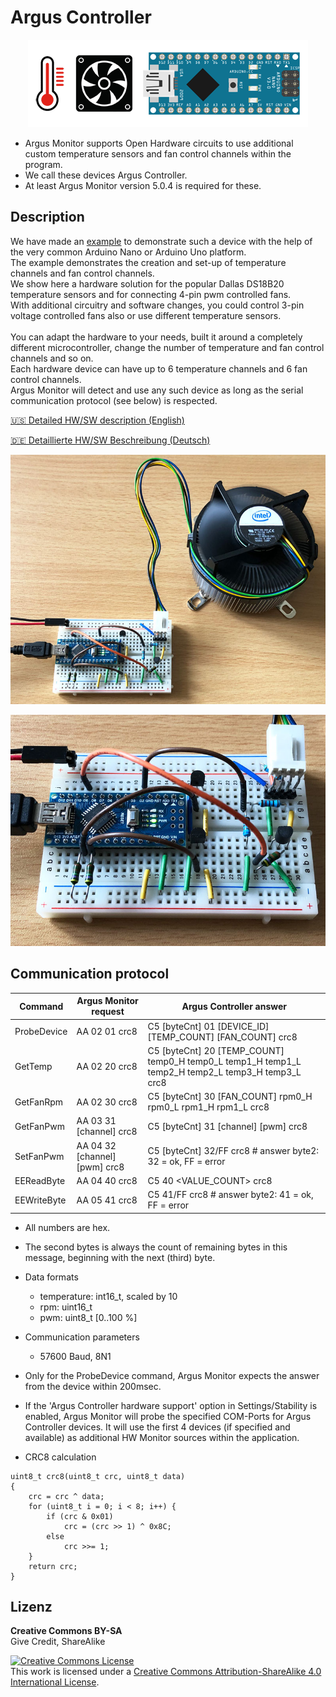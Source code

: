 # Argus Controller

<p align="center"><img src="Images/ArgusController_140.png?raw=true"/></p>

- Argus Monitor supports Open Hardware circuits to use additional custom temperature sensors and fan control channels within the program.
- We call these devices Argus Controller.
- At least Argus Monitor version 5.0.4 is required for these.


## Description

We have made an [example](ArduinoNanoExample1) to demonstrate such a device with the help of the very common Arduino Nano or Arduino Uno platform.<br>
The example demonstrates the creation and set-up of temperature channels and fan control channels.<br>
We show here a hardware solution for the popular Dallas DS18B20 temperature sensors and for connecting 4-pin pwm controlled fans.<br>
With additional circuitry and software changes, you could control 3-pin voltage controlled fans also or use different  temperature sensors.<br><br>
You can adapt the hardware to your needs, built it around a completely different microcontroller, change the number of  temperature and fan control channels and so on.<br>
Each hardware device can have up to 6 temperature channels and 6 fan control channels.<br>
Argus Monitor will detect and use any such device as long as the serial communication protocol (see below) is respected.<br>

[:us: Detailed HW/SW description (English)](https://help.argusmonitor.com/ArgusController.html)

[:de: Detaillierte HW/SW Beschreibung (Deutsch)](https://hilfe.argusmonitor.com/ArgusController.html)

![pic](Images/ArgusControllerNano1.jpg)

![pic](Images/ArgusControllerNano2.jpg)


## Communication protocol

| Command    | Argus Monitor request                 | Argus Controller answer |
|---|---|---|
|ProbeDevice | AA 02 01 crc8                         | C5 [byteCnt] 01 [DEVICE_ID] [TEMP_COUNT] [FAN_COUNT] crc8 |
|GetTemp     | AA 02 20 crc8                         | C5 [byteCnt] 20 [TEMP_COUNT] temp0_H temp0_L temp1_H temp1_L temp2_H temp2_L temp3_H temp3_L crc8 |
|GetFanRpm   | AA 02 30 crc8                         | C5 [byteCnt] 30 [FAN_COUNT] rpm0_H rpm0_L rpm1_H rpm1_L crc8 |
|GetFanPwm   | AA 03 31 [channel] crc8               | C5 [byteCnt] 31 [channel] [pwm] crc8 |
|SetFanPwm   | AA 04 32 [channel] [pwm] crc8         | C5 [byteCnt] 32/FF crc8  # answer byte2: 32 = ok, FF = error |
|EEReadByte  | AA 04 40 <addrH> <addrL> crc8         | C5 <byteCnt> 40 <VALUE_COUNT> <val> crc8 |
|EEWriteByte | AA 05 41 <addrH> <addrL> <value> crc8 | C5 <byteCnt> 41/FF crc8  # answer byte2: 41 = ok, FF = error |

- All numbers are hex.
- The second bytes is always the count of remaining bytes in this message, beginning with the next (third) byte.
- Data formats
  - temperature: int16_t, scaled by 10
  - rpm: uint16_t
  - pwm: uint8_t [0..100 %]
- Communication parameters
  - 57600 Baud, 8N1
- Only for the ProbeDevice command, Argus Monitor expects the answer from the device within 200msec.
- If the 'Argus Controller hardware support' option in Settings/Stability is enabled, Argus Monitor will probe the specified COM-Ports for Argus Controller devices.
It will use the first 4 devices (if specified and available) as additional HW Monitor sources within the application.

- CRC8 calculation
```
uint8_t crc8(uint8_t crc, uint8_t data)
{
    crc = crc ^ data;
    for (uint8_t i = 0; i < 8; i++) {
        if (crc & 0x01)
            crc = (crc >> 1) ^ 0x8C;
        else
            crc >>= 1;
    }
    return crc;
}
```


## Lizenz

**Creative Commons BY-SA**<br>
Give Credit, ShareAlike

<a rel="license" href="http://creativecommons.org/licenses/by-sa/4.0/"><img alt="Creative Commons License" style="border-width:0" src="https://i.creativecommons.org/l/by-sa/4.0/88x31.png" /></a><br />This work is licensed under a <a rel="license" href="http://creativecommons.org/licenses/by-sa/4.0/">Creative Commons Attribution-ShareAlike 4.0 International License</a>.
